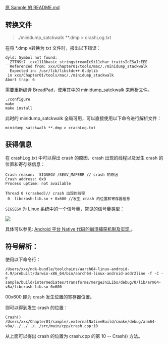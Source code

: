 
[原 Sample 的 README.md](https://github.com/leeGYPlus/Chapter01/blob/master/READMELog.md)


## 转换文件

> ./minidump_satckwalk **.dmp > crashLog.txt

在将 *.dmp v转换为 txt 文件时，报出以下错误：



```
dyld: Symbol not found: __ZTTNSt7__cxx1118basic_stringstreamIcSt11char_traitsIcESaIcEEE
  Referenced from: xxx/Chapter01/tools/mac/./minidump_stackwalk
  Expected in: /usr/lib/libstdc++.6.dylib
 in xxx/Chapter01/tools/mac/./minidump_stackwalk
Abort trap: 6
```

需要重新编译 BreadPad，使用其中的 minidump_satckwalk 来解析文件。

```
./configure
make
make install
```

此时的 minidump_satckwalk 全局可用，可以直接使用以下命令进行解析文件：

```
minidump_satckwalk **.dmp > crashLog.txt
```



## 获得信息

在 crashLog.txt 中可以得出 crash 的原因、crash 出现的线程以及发生 crash 的位置和寄存器信息：

```
Crash reason:  SIGSEGV /SEGV_MAPERR // crash 的原因
Crash address: 0x0
Process uptime: not available

Thread 0 (crashed)// crash 出现的线程
 0  libcrash-lib.so + 0x600 //发生 crash 的位置和寄存器信息
```

`SIGSEGV` 为 Linux 系统中的一个信号量，常见的信号量类型：

![](http://mmbiz.qpic.cn/mmbiz_png/tnZGrhTk4dcsX0ukLriaOfqkZbdJanumaJ7ehcKw5EeGytsSAy4tm3aqicTxvWDdmACkdKWw36Vp5RQgCvVYBwrg/640?wx_fmt=png&tp=webp&wxfrom=5&wx_lazy=1&wx_co=1)

具体可以参见: [Android 平台 Native 代码的崩溃捕获机制及实现
](https://mp.weixin.qq.com/s/g-WzYF3wWAljok1XjPoo7w?)。

## 符号解析：

使用以下命令行：
```
/Users/xxx/ndk-bundle/toolchains/aarch64-linux-android-4.9/prebuilt/darwin-x86_64/bin/aarch64-linux-android-addr2line -f -C -e
sample/build/intermediates/transforms/mergeJniLibs/debug/0/lib/arm64-v8a/libcrash-lib.so 0x600

```

00x600 即为 crash 发生位置的寄存器位置。

则可以得到发生 crash 的位置：

```
Crash()
/Users/xxx/Chapter01/sample/.externalNativeBuild/cmake/debug/arm64-v8a/../../../../src/main/cpp/crash.cpp:10

```

从上面可以得出 crash 的位置为 crash.cpp 的第 10 -- Crash() 方法。